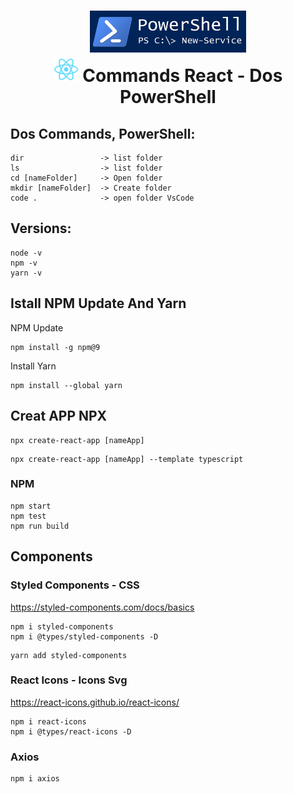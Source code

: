 
<div align="center">
    <h1>
    <img src="./src/img/powershell.jpg" width="250px"/>
    <br>
     <img src="./src/img/logo192.png" width="40x"/> Commands React - Dos PowerShell
    </h1>
</div>

## Dos Commands, PowerShell:
```npm
dir                 -> list folder
ls                  -> list folder
cd [nameFolder]     -> Open folder
mkdir [nameFolder]  -> Create folder
code .              -> open folder VsCode
```

## Versions:
```npm
node -v
npm -v
yarn -v
```

## Istall NPM Update And Yarn
NPM Update 
```npm
npm install -g npm@9
```
Install Yarn
```npm
npm install --global yarn
```

## Creat APP NPX
```npm
npx create-react-app [nameApp]
```
```npm
npx create-react-app [nameApp] --template typescript
```

### NPM 
```npm
npm start
npm test
npm run build
```

## Components
### Styled Components - CSS
https://styled-components.com/docs/basics
```npm
npm i styled-components
npm i @types/styled-components -D
```
```npm
yarn add styled-components
```

### React Icons - Icons Svg
https://react-icons.github.io/react-icons/
```npm
npm i react-icons 
npm i @types/react-icons -D
```

### Axios
```npm
npm i axios
```